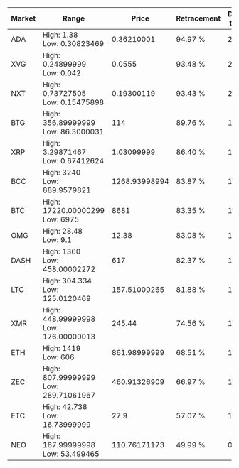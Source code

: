 | Market | Range | Price| Retracement | Doubles to 50% |
| --- | --- | --- | --- | --- |
| ADA | High: 1.38<br />Low: 0.30823469 | 0.36210001 | 94.97 % | 2.33 |
| XVG | High: 0.24899999<br />Low: 0.042 | 0.0555 | 93.48 % | 2.62 |
| NXT | High: 0.73727505<br />Low: 0.15475898 | 0.19300119 | 93.43 % | 2.31 |
| BTG | High: 356.89999999<br />Low: 86.3000031 | 114 | 89.76 % | 1.94 |
| XRP | High: 3.29871467<br />Low: 0.67412624 | 1.03099999 | 86.40 % | 1.93 |
| BCC | High: 3240<br />Low: 889.9579821 | 1268.93998994 | 83.87 % | 1.63 |
| BTC | High: 17220.00000299<br />Low: 6975 | 8681 | 83.35 % | 1.39 |
| OMG | High: 28.48<br />Low: 9.1 | 12.38 | 83.08 % | 1.52 |
| DASH | High: 1360<br />Low: 458.00002272 | 617 | 82.37 % | 1.47 |
| LTC | High: 304.334<br />Low: 125.0120469 | 157.51000265 | 81.88 % | 1.36 |
| XMR | High: 448.99999998<br />Low: 176.00000013 | 245.44 | 74.56 % | 1.27 |
| ETH | High: 1419<br />Low: 606 | 861.98999999 | 68.51 % | 1.17 |
| ZEC | High: 807.99999999<br />Low: 289.71061967 | 460.91326909 | 66.97 % | 1.19 |
| ETC | High: 42.738<br />Low: 16.73999999 | 27.9 | 57.07 % | 1.07 |
| NEO | High: 167.99999998<br />Low: 53.499465 | 110.76171173 | 49.99 % | 0.00 |
